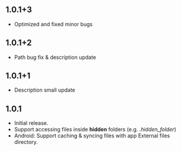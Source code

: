## 1.0.1+3

* Optimized and fixed minor bugs

## 1.0.1+2

* Path bug fix & description update

## 1.0.1+1

* Description small update

## 1.0.1

* Initial release.
* Support accessing files inside **hidden** folders (e.g. *.hidden_folder*)
* Android: Support caching & syncing files with app External files directory.